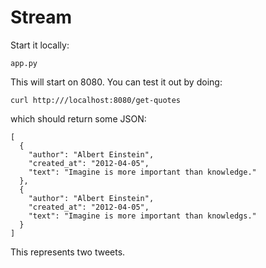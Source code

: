 # Stream

Start it locally:

```
app.py
```

This will start on 8080. You can test it out by doing:

`curl http:///localhost:8080/get-quotes`

which should return some JSON:

```
[
  {
    "author": "Albert Einstein",
    "created_at": "2012-04-05",
    "text": "Imagine is more important than knowledge."
  },
  {
    "author": "Albert Einstein",
    "created_at": "2012-04-05",
    "text": "Imagine is more important than knowledgs."
  }
]
```

This represents two tweets.
